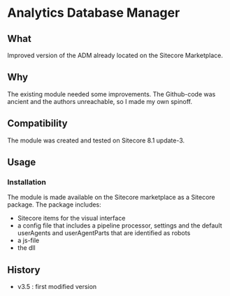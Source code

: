 # Analytics Database Manager #

## What ##

Improved version of the ADM already located on the Sitecore Marketplace.

## Why ##

The existing module needed some improvements. The Github-code was ancient and the authors unreachable, so I made my own spinoff.

## Compatibility ##

The module was created and tested on Sitecore 8.1 update-3.

## Usage ##

### Installation ###

The module is made available on the Sitecore marketplace as a Sitecore package. The package includes:

- Sitecore items for the visual interface
- a config file that includes a pipeline processor, settings and the default userAgents and userAgentParts that are identified as robots
- a js-file
- the dll
 
## History ##
- v3.5 : first modified version
